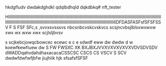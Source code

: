 hkdgfludv
dwdakdghdkl
qdqlbdhqld
dqkdbkq# nft_tester

HIIIIIIIIIIIIIIIIIIIIIIIIIIIIIIIIIIIIIIIIIIIIIIIIIIIIIIIIIIIIIIIIIIIIIIIIIIIIIIIIIIIIIIIIIIIIIIIIIIIIIIIIIIIIIIIIIIIIIIIIIIIIIIIIIIIIIIIIIIIIIIIIIIIIIIIIIIIIIIIIIIIIIIIIIIIIIIIIIIIIIIIIIIIIIIIIIIIIIIIIIIIIIIIIIIIIIIIIIIIIIIIIIIDFDASFASFsfSFSFSSV
F
S
FSF
SFc,s ,svvxsvsssvs nbcsnbcvskcvskvcs
scsjncvbsjlblsxwxwxw
xwx
wx
wxw
xwx
scjlsljbvsv 

s
scjkebcjowqcbowcec
ecewc
e
c
e
sdwdf
eww
dw
dwdw
d
w
koewfkewfiuew
dw
S
FW
FWSXC XK BXJBXJVVXVXVXVXVXVDVSDVSDV
dWADDqahvdahdhaxacacaCSSCSC
CSCS
CS
VSCV
S
SCV
dwdwfdwfwfjbfw
jiujhiik
hjk
sfsafsfSFSF
